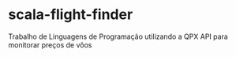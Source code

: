 # scala-flight-finder
Trabalho de Linguagens de Programação utilizando a QPX API para monitorar preços de vôos
